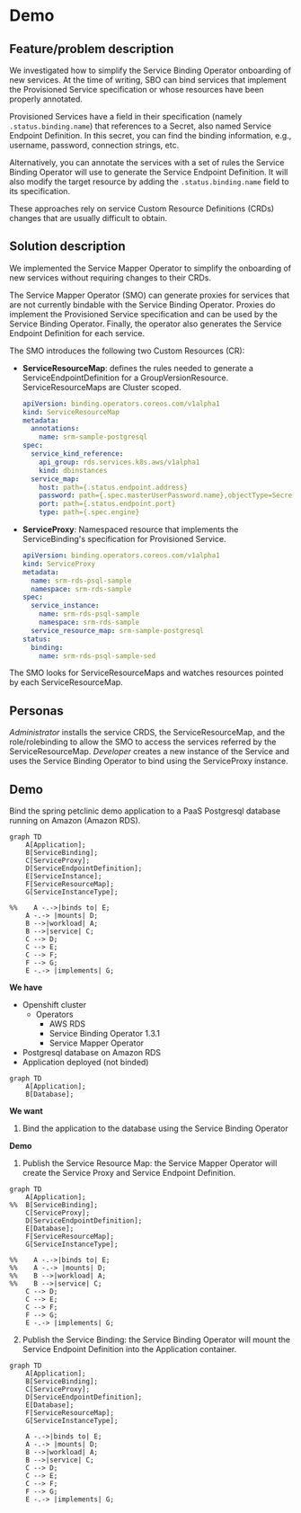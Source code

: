 # Demo

## Feature/problem description

We investigated how to simplify the Service Binding Operator onboarding of new services.
At the time of writing, SBO can bind services that implement the Provisioned Service specification or whose resources have been properly annotated.

Provisioned Services have a field in their specification (namely `.status.binding.name`) that references to a Secret, also named Service Endpoint Definition.
In this secret, you can find the binding information, e.g., username, password, connection strings, etc.

Alternatively, you can annotate the services with a set of rules the Service Binding Operator will use to generate the Service Endpoint Definition.
It will also modify the target resource by adding the `.status.binding.name` field to its specification.

These approaches rely on service Custom Resource Definitions (CRDs) changes that are usually difficult to obtain.

## Solution description <!-- Show charts or whiteboard if needed -->

We implemented the Service Mapper Operator to simplify the onboarding of new services without requiring changes to their CRDs.

The Service Mapper Operator (SMO) can generate proxies for services that are not currently bindable with the Service Binding Operator.
Proxies do implement the Provisioned Service specification and can be used by the Service Binding Operator.
Finally, the operator also generates the Service Endpoint Definition for each service.

The SMO introduces the following two Custom Resources (CR):

* **ServiceResourceMap**: defines the rules needed to generate a ServiceEndpointDefinition for a GroupVersionResource. ServiceResourceMaps are Cluster scoped.
    ```yaml
    apiVersion: binding.operators.coreos.com/v1alpha1
    kind: ServiceResourceMap
    metadata:
      annotations:
        name: srm-sample-postgresql
    spec:
      service_kind_reference:
        api_group: rds.services.k8s.aws/v1alpha1
        kind: dbinstances
      service_map:
        host: path={.status.endpoint.address}
        password: path={.spec.masterUserPassword.name},objectType=Secret,sourceKey=password
        port: path={.status.endpoint.port}
        type: path={.spec.engine}
    ```
* **ServiceProxy**: Namespaced resource that implements the ServiceBinding's specification for Provisioned Service.
    ```yaml
    apiVersion: binding.operators.coreos.com/v1alpha1
    kind: ServiceProxy
    metadata:
      name: srm-rds-psql-sample
      namespace: srm-rds-sample
    spec:
      service_instance:
        name: srm-rds-psql-sample
        namespace: srm-rds-sample
      service_resource_map: srm-sample-postgresql
    status:
      binding:
        name: srm-rds-psql-sample-sed
   ```

The SMO looks for ServiceResourceMaps and watches resources pointed by each ServiceResourceMap.

## Personas

_Administrator_ installs the service CRDS, the ServiceResourceMap, and the role/rolebinding to allow the SMO to access the services referred by the ServiceResourceMap.
_Developer_ creates a new instance of the Service and uses the Service Binding Operator to bind using the ServiceProxy instance.

## Demo

Bind the spring petclinic demo application to a PaaS Postgresql database running on Amazon (Amazon RDS).

```mermaid
graph TD
	A[Application];
	B[ServiceBinding];
	C[ServiceProxy];
	D[ServiceEndpointDefinition];
	E[ServiceInstance];
	F[ServiceResourceMap];
    G[ServiceInstanceType];

%%    A -.->|binds to| E;
    A -.-> |mounts| D;
	B -->|workload| A;
	B -->|service| C;
	C --> D;
	C --> E;
	C --> F;
	F --> G;
    E -.-> |implements| G;
```

**We have**
* Openshift cluster
	* Operators
		* AWS RDS
		* Service Binding Operator 1.3.1
		* Service Mapper Operator
* Postgresql database on Amazon RDS
* Application deployed (not binded)

```mermaid
graph TD
    A[Application];
    B[Database];
```

**We want**
1. Bind the application to the database using the Service Binding Operator

**Demo**

1. Publish the Service Resource Map: the Service Mapper Operator will create the Service Proxy and Service Endpoint Definition.

```mermaid
graph TD
    A[Application];
%%	B[ServiceBinding];
    C[ServiceProxy];
    D[ServiceEndpointDefinition];
    E[Database];
    F[ServiceResourceMap];
    G[ServiceInstanceType];

%%    A -.->|binds to| E;
%%    A -.-> |mounts| D;
%%    B -->|workload| A;
%%    B -->|service| C;
    C --> D;
    C --> E;
    C --> F;
    F --> G;
    E -.-> |implements| G;
```

2. Publish the Service Binding: the Service Binding Operator will mount the Service Endpoint Definition into the Application container.

```mermaid
graph TD
    A[Application];
    B[ServiceBinding];
    C[ServiceProxy];
    D[ServiceEndpointDefinition];
    E[Database];
    F[ServiceResourceMap];
    G[ServiceInstanceType];

    A -.->|binds to| E;
    A -.-> |mounts| D;
    B -->|workload| A;
    B -->|service| C;
    C --> D;
    C --> E;
    C --> F;
    F --> G;
    E -.-> |implements| G;
```

